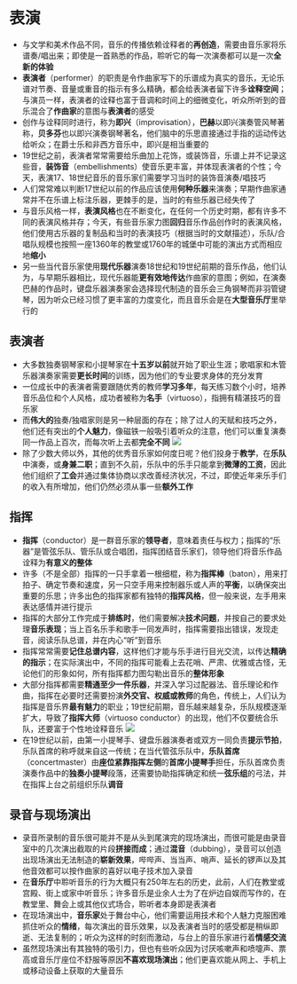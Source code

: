 # 表演
* 与文学和美术作品不同，音乐的传播依赖诠释者的**再创造**，需要由音乐家将乐谱奏/唱出来；即使是一首熟悉的作品，聆听它的每一次演奏都可以是一次**全新的体验**
* **表演者**（performer）的职责是令作曲家写下的乐谱成为真实的音乐，无论乐谱对节奏、音量或重音的指示有多么精确，都会给表演者留下许多**诠释空间**；与演员一样，表演者的诠释也富于音调和时间上的细微变化，听众所听到的音乐混合了**作曲家**的意图与**表演者**的感受
* 创作与诠释同时进行，称为**即兴**（improvisation），**巴赫**以即兴演奏管风琴著称，**贝多芬**也以即兴演奏钢琴著名，他们脑中的乐思直接通过手指的运动传达给听众；在爵士乐和非西方音乐中，即兴是相当重要的
* 19世纪之前，表演者常常需要给乐曲加上花饰，或装饰音，乐谱上并不记录这些音，**装饰音**（embellishments）使音乐更丰富，并体现表演者的个性；今天，表演17、18世纪音乐的音乐家们需要学习当时的装饰音演奏/唱技巧
* 人们常常难以判断17世纪以前的作品应该使用**何种乐器**来演奏；早期作曲家通常并不在乐谱上标注乐器，更棘手的是，当时的有些乐器已经失传了
* 与音乐风格一样，**表演风格**也在不断变化，在任何一个历史时期，都有许多不同的表演风格并存；今天，有些音乐家力图**回归**音乐作品创作时的表演风格，他们使用古乐器的复制品和当时的表演技巧（根据当时的文献描述），乐队/合唱队规模也按照一座1360年的教堂或1760年的城堡中可能的演出方式而相应地**缩小**
* 另一些当代音乐家使用**现代乐器**演奏18世纪和19世纪前期的音乐作品，他们认为，与早期乐器相比，现代乐器能**更有效地传达**作曲家的意图；例如，在演奏巴赫的作品时，键盘乐器演奏家会选择现代制造的音乐会三角钢琴而非羽管键琴，因为听众已经习惯了更丰富的力度变化，而且音乐会是在**大型音乐厅**里举行的
## 表演者
* 大多数独奏钢琴家和小提琴家在**十五岁以前**就开始了职业生涯；歌唱家和木管乐器演奏家需要**更长时间**的训练，因为他们的专业要求身体的充分发育
* 一位成长中的表演者需要跟随优秀的教师**学习多年**，每天练习数个小时，培养音乐品位和个人风格，成功者被称为**名手**（virtuoso），指拥有精湛技巧的音乐家
* 而**伟大的**独奏/独唱家则是另一种层面的存在；除了过人的天赋和技巧之外，他们还有突出的**个人魅力**，像磁铁一般吸引着听众的注意，他们可以重复演奏同一作品上百次，而每次听上去都**完全不同**
![](../images/王羽佳.jpg)
* 除了少数大师以外，其他的优秀音乐家如何度日呢？他们投身于**教学**，在**乐队**中演奏，或**身兼二职**；直到不久前，乐队中的乐手只能拿到**微薄的工资**，因此他们组织了**工会**并通过集体协商以求改善经济状况，不过，即使近年来乐手们的收入有所增加，他们仍然必须从事一些**额外工作**
## 指挥
* **指挥**（conductor）是一群音乐家的**领导者**，意味着责任与权力；指挥的“乐器”是管弦乐队、管乐队或合唱团，指挥团结音乐家们，领导他们将音乐作品诠释为**有意义的整体**
* 许多（不是全部）指挥的一只手拿着一根细棍，称为**指挥棒**（baton），用来打拍子、确定节奏和速度，另一只空手用来控制器乐或人声的**平衡**，以确保突出重要的乐思；许多出色的指挥家都有独特的**指挥风格**，但一般来说，左手用来表达感情并进行提示
* 指挥的大部分工作完成于**排练时**，他们需要解决**技术问题**，并按自己的要求处理**音乐表现**；当上百名乐手和歌手一同发声时，指挥需要指出错误，发现走音，阅读乐队总谱，并在内心“听”到音乐
* 指挥常常需要**记住总谱内容**，这样他们才能与乐手进行目光交流，以传达**精确的指示**；在实际演出中，不同的指挥可能看上去花哨、严肃、优雅或古怪，无论他们的形象如何，所有指挥都力图勾勒出音乐的**整体形象**
* 大部分指挥都需要**精通至少一件乐器**，并深入学习过配器法、音乐理论和作曲，指挥在必要时还需要扮演**外交官、权威或教师**的角色，传统上，人们认为指挥是音乐界**最有魅力**的职业；19世纪前期，音乐越来越复杂，乐队规模逐渐扩大，导致了**指挥大师**（virtuoso conductor）的出现，他们不仅要统合乐队，还要富于个性地诠释音乐
![](../images/指挥.jpg)
* 在19世纪以前，由第一小提琴手、键盘乐器演奏者或双方一同负责**提示节拍**，乐队首席的称呼就来自这一传统；在当代管弦乐队中，**乐队首席**（concertmaster）由**座位紧靠指挥左侧**的**首席小提琴手**担任，乐队首席负责演奏作品中的**独奏小提琴**段落，还需要协助指挥确定和统一**弦乐组**的弓法，并在指挥上台之前组织乐队**调音**
## 录音与现场演出
* 录音所录制的音乐很可能并不是从头到尾演完的现场演出，而很可能是由录音室中的几次演出截取的片段**拼接而成**；通过**混音**（dubbing），录音可以创造出现场演出无法制造的**崭新效果**，哔哔声、当当声、哨声、延长的锣声以及其他音效都可以按作曲家的喜好以电子技术加入录音
* 在**音乐厅**中聆听音乐的行为大概只有250年左右的历史，此前，人们在教堂或宫殿、街上或家中听音乐；许多音乐是业余人士为了在炉边自娱而写作的，在教堂里、舞会上或其他仪式场合，聆听者本身即是表演者
* 在现场演出中，**音乐家**处于舞台中心，他们需要运用技术和个人魅力克服困难抓住听众的**情绪**，每次演出的音乐效果，以及表演者当时的感受都是稍纵即逝、无法复制的；听众为这样的时刻而激动，与台上的音乐家进行着**情感交流**
* 虽然现场演出有其独特的吸引力，但也有些听众因为讨厌咳嗽声和喷嚏声、票高或音乐厅座位不舒服等原因**不喜欢现场演出**；他们更喜欢能从网上、手机上或移动设备上获取的大量音乐
